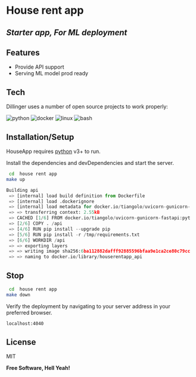 # House rent app
## _Starter app, For ML deployment_
## Features
- Provide API support 
- Serving ML model prod ready 

## Tech
Dillinger uses a number of open source projects to work properly:

![python](https://img.shields.io/badge/Python-FFD43B?style=for-the-badge&logo=python&logoColor=darkgreen)
![docker](https://img.shields.io/badge/Docker-2CA5E0?style=for-the-badge&logo=docker&logoColor=white)
![linux](https://img.shields.io/badge/Linux-FCC624?style=for-the-badge&logo=linux&logoColor=black)
![bash](https://img.shields.io/badge/Shell_Script-121011?style=for-the-badge&logo=gnu-bash&logoColor=white)

## Installation/Setup

HouseApp requires [python](https://www.python.org/) v3+ to run.

Install the dependencies and devDependencies and start the server.

```sh
 cd  house rent app
make up
```
```python
Building api
 => [internal] load build definition from Dockerfile                 
 => [internal] load .dockerignore                                    
 => [internal] load metadata for docker.io/tiangolo/uvicorn-gunicorn-
 => => transferring context: 2.55kB                                  
 => CACHED [1/6] FROM docker.io/tiangolo/uvicorn-gunicorn-fastapi:pyt
 => [2/6] COPY . /api                                                
 => [4/6] RUN pip install --upgrade pip                              
 => [5/6] RUN pip install -r /tmp/requirements.txt                   
 => [6/6] WORKDIR /api                                               
 => => exporting layers                                              
 => => writing image sha256:6ba112882dafff92885596bfaa9e1ca2ce80c79cc
 => => naming to docker.io/library/houserentapp_api    
```
## Stop

```sh
 cd  house rent app
make down
```

Verify the deployment by navigating to your server address in
your preferred browser.

```sh
localhost:4040
```

## License

MIT

**Free Software, Hell Yeah!**

